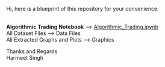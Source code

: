 Hi, here is a blueprint of this repository for your convenience:<br /><br />

<b>Algorithmic Trading Notebook</b> --> <a href="https://github.com/harmeet-singh-bagga/AlgoTrading/blob/main/Algorithmic_Trading.ipynb" target="_blank">Algorithmic_Trading.ipynb</a><br />
All Dataset Files --> Data Files<br />
All Extracted Graphs and Plots --> Graphics<br />

Thanks and Regards<br />
Harmeet Singh
